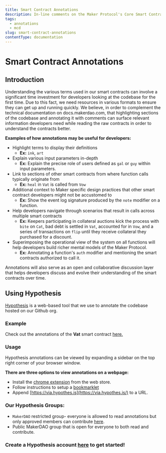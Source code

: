 ```yaml
---
title: Smart Contract Annotations
description: In-line comments on the Maker Protocol's Core Smart Contracts
tags:
  - annotations
  - mcd
slug: smart-contract-annotations
contentType: documentation
---
```


# Smart Contract Annotations

## Introduction

Understanding the various terms used in our smart contracts can involve a significant time investment for developers looking at the codebase for the first time. Due to this fact, we need resources in various formats to ensure they can get up and running quickly. We believe, in order to complement the technical documentation on docs.makerdao.com, that highlighting sections of the codebase and annotating it with comments can surface relevant information developers need while reading the raw contracts in order to understand the contracts better.

**Examples of how annotations may be useful for developers:**

- Highlight terms to display their definitions
  - **Ex:** `ink`, `art`
- Explain various input parameters in-depth
  - **Ex:** Explain the precise role of users defined as `gal` or `guy` within input parameters.
- Link to sections of other smart contracts from where function calls typically originate from
  - **Ex:** `heal` in `Vat` is called from `Vow`
- Additional context to Maker specific design practices that other smart contract developers might not be accustomed to
  - **Ex:** Show the event log signature produced by the `note` modifier on a function.
- Help developers navigate through scenarios that result in calls across multiple smart contracts
  - **Ex:** Keepers participating in collateral auctions kick the process with `bite` on `Cat`, bad debt is settled in `Vat`, accounted for in `Vow`, and a series of transactions on `flip` until they receive collateral they purchased for a discount.
- Superimposing the operational view of the system on all functions will help developers build richer mental models of the Maker Protocol.
  - **Ex:** Annotating a function's `auth` modifier and mentioning the smart contracts authorized to call it.

Annotations will also serve as an open and collaborative discussion layer that helps developers discuss and evolve their understanding of the smart contracts over time.

## Using Hypothesis

[Hypothesis](https://web.hypothes.is/) is a web-based tool that we use to annotate the codebase hosted on our Github org.

### **Example**

Check out the annotations of the **Vat** smart contract [here. ](https://via.hypothes.is/https://github.com/makerdao/dss/blob/master/src/vat.sol)

### Usage

Hypothesis annotations can be viewed by expanding a sidebar on the top right corner of your browser window.

**There are three options to view annotations on a webpage:**

- Install the [chrome extension](https://chrome.google.com/webstore/detail/hypothesis-web-pdf-annota/bjfhmglciegochdpefhhlphglcehbmek) from the web store.
- Follow instructions to setup a [bookmarklet](https://web.hypothes.is/start/)
- Append [https://via.hypothes.is](https://via.hypothes.is/) to a URL.

### **Our Hypothesis Groups:**

- `MakerDAO` restricted group- everyone is allowed to read annotations but only approved members can contribute [here](https://hypothes.is/groups/zy1LApRW/makerdao).
- Public MakerDAO group that is open for everyone to both read and contribute.

### Create a Hypothesis account [here](https://hypothes.is/signup) to get started!
